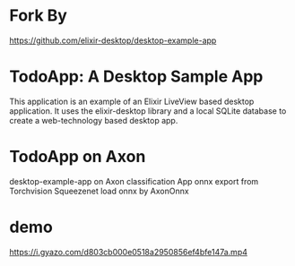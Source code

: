 # Fork By
https://github.com/elixir-desktop/desktop-example-app

# TodoApp: A Desktop Sample App
This application is an example of an Elixir LiveView based desktop application. It uses the elixir-desktop library and a local SQLite database to create a web-technology based desktop app.

# TodoApp on Axon

desktop-example-app on Axon classification App
onnx export from Torchvision Squeezenet 
load onnx by AxonOnnx


# demo
https://i.gyazo.com/d803cb000e0518a2950856ef4bfe147a.mp4